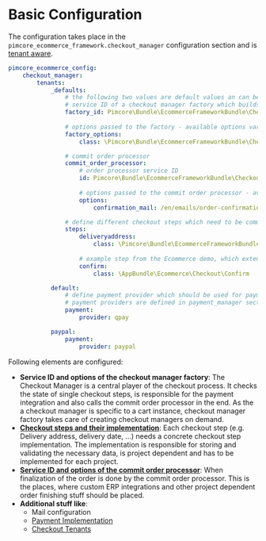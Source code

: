 # Basic Configuration

The configuration takes place in the `pimcore_ecommerce_framework.checkout_manager` configuration section and is [tenant aware](../04_Configuration/README.md).

```yaml
pimcore_ecommerce_config:
    checkout_manager:
        tenants:
            _defaults:
                # the following two values are default values an can be omitted
                # service ID of a checkout manager factory which builds cart specific checkout managers
                factory_id: Pimcore\Bundle\EcommerceFrameworkBundle\CheckoutManager\CheckoutManagerFactory
                
                # options passed to the factory - available options vary by implementation
                factory_options:
                    class: \Pimcore\Bundle\EcommerceFrameworkBundle\CheckoutManager\CheckoutManager

                # commit order processor
                commit_order_processor:
                    # order processor service ID
                    id: Pimcore\Bundle\EcommerceFrameworkBundle\CheckoutManager\CommitOrderProcessor
                    
                    # options passed to the commit order processor - available options vary by implementation
                    options:
                        confirmation_mail: /en/emails/order-confirmation

                # define different checkout steps which need to be committed before commit of order is possible
                steps:
                    deliveryaddress:
                        class: \Pimcore\Bundle\EcommerceFrameworkBundle\CheckoutManager\DeliveryAddress
                        
                    # example step from the Ecommerce demo, which extends AbstractStep
                    confirm:
                        class: \AppBundle\Ecommerce\Checkout\Confirm

            default:
                # define payment provider which should be used for payment.
                # payment providers are defined in payment_manager section.
                payment:
                    provider: qpay

            paypal:
                payment:
                    provider: paypal

```

Following elements are configured: 
* **Service ID and options of the checkout manager factory**: The Checkout Manager is a central player of the checkout process.
  It checks the state of single checkout steps, is responsible for the payment integration and also calls the commit order 
  processor in the end. As the a checkout manager is specific to a cart instance, checkout manager factory takes care of
  creating checkout managers on demand. 
* [**Checkout steps and their implementation**](./03_Checkout_Steps.md): Each checkout step (e.g. Delivery address, 
  delivery date, ...) needs a concrete checkout step implementation. The implementation is responsible for storing 
  and validating the necessary data, is project dependent and has to be implemented for each project. 
* [**Service ID and options of the commit order processor**](./05_Committing_Orders.md): When finalization of the order is 
   done by the commit order processor. This is the places, where custom ERP integrations and other project dependent 
   order finishing stuff should be placed. 
* **Additional stuff like**: 
   * Mail configuration
   * [Payment Implementation](./07_Integrating_Payment.md)
   * [Checkout Tenants](./09_Checkout_Tenants.md)
